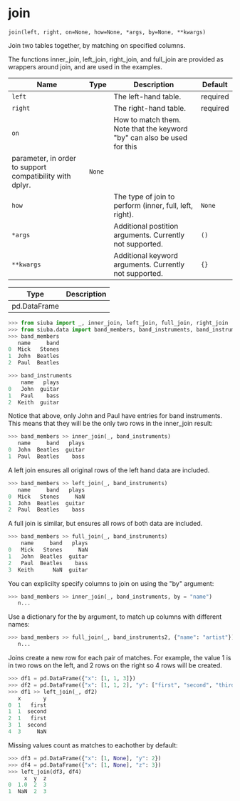 # join

`join(left, right, on=None, how=None, *args, by=None, **kwargs)`

Join two tables together, by matching on specified columns.

The functions inner_join, left_join, right_join, and full_join are provided
as wrappers around join, and are used in the examples.

| Name       | Type   | Description                                              | Default   |
|------------|--------|----------------------------------------------------------|-----------|
| `left`     |        | The left-hand table.                                     | required  |
| `right`    |        | The right-hand table.                                    | required  |
| `on`       |        | How to match them. Note that the keyword "by" can also be used for this
parameter, in order to support compatibility with dplyr.                                                          | `None`    |
| `how`      |        | The type of join to perform (inner, full, left, right).  | `None`    |
| `*args`    |        | Additional postition arguments. Currently not supported. | `()`      |
| `**kwargs` |        | Additional keyword arguments. Currently not supported.   | `{}`      |

| Type         | Description   |
|--------------|---------------|
| pd.DataFrame |               |

```python
>>> from siuba import _, inner_join, left_join, full_join, right_join
>>> from siuba.data import band_members, band_instruments, band_instruments2
>>> band_members
   name     band
0  Mick   Stones
1  John  Beatles
2  Paul  Beatles
```

```python
>>> band_instruments
    name   plays
0   John  guitar
1   Paul    bass
2  Keith  guitar
```

Notice that above, only John and Paul have entries for band instruments.
This means that they will be the only two rows in the inner_join result:

```python
>>> band_members >> inner_join(_, band_instruments)
   name     band   plays
0  John  Beatles  guitar
1  Paul  Beatles    bass
```

A left join ensures all original rows of the left hand data are included.

```python
>>> band_members >> left_join(_, band_instruments)
   name     band   plays
0  Mick   Stones     NaN
1  John  Beatles  guitar
2  Paul  Beatles    bass
```

A full join is similar, but ensures all rows of both data are included.

```python
>>> band_members >> full_join(_, band_instruments)
    name     band   plays
0   Mick   Stones     NaN
1   John  Beatles  guitar
2   Paul  Beatles    bass
3  Keith      NaN  guitar
```

You can explicilty specify columns to join on using the "by" argument:

```python
>>> band_members >> inner_join(_, band_instruments, by = "name")
   n...
```

Use a dictionary for the by argument, to match up columns with different names:

```python
>>> band_members >> full_join(_, band_instruments2, {"name": "artist"})
   n...
```

Joins create a new row for each pair of matches. For example, the value 1
is in two rows on the left, and 2 rows on the right so 4 rows will be created.

```python
>>> df1 = pd.DataFrame({"x": [1, 1, 3]})
>>> df2 = pd.DataFrame({"x": [1, 1, 2], "y": ["first", "second", "third"]})
>>> df1 >> left_join(_, df2)
   x       y
0  1   first
1  1  second
2  1   first
3  1  second
4  3     NaN
```

Missing values count as matches to eachother by default:

```python
>>> df3 = pd.DataFrame({"x": [1, None], "y": 2})
>>> df4 = pd.DataFrame({"x": [1, None], "z": 3})
>>> left_join(df3, df4)
     x  y  z
0  1.0  2  3
1  NaN  2  3
```